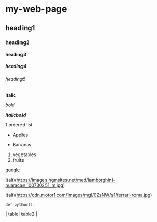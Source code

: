 # my-web-page

## heading1

### heading2

#### heading3

##### heading4

###### heading5

**italic**

*bold*

***italicbold***

1.ordered list

- Apples

- Bananas

1. vegetables
2. fruits

[google](https://www.google.com)

!(alt)(https://images.hgmsites.net/med/lamborghini-huaracan_100730251_m.jpg)

!(alt)(https://cdn.motor1.com/images/mgl/0ZzNW/s1/ferrari-roma.jpg)

`def python():`

| table| table2 |
